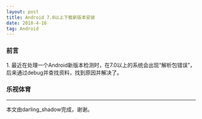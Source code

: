 ```yaml
---
layout: post
title: Android 7.0以上下载新版本安装
date: 2018-4-16
tag: Android
---
```


<h3>前言</h3>
1. 最近在处理一个Android新版本检测时，在7.0以上的系统会出现“解析包错误”，后来通过debug并查找资料，找到原因并解决了。

           
<h3>乐视体育</h3>





-------------------------------
本文由darling_shadow完成，谢谢。
 
 
